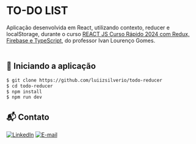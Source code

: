 # TO-DO LIST

Aplicação desenvolvida em React, utilizando contexto, reducer e localStorage, durante o curso [REACT JS Curso Rápido 2024 com Redux, Firebase e TypeScript](https://www.udemy.com/course/react-js-completo-com-redux-toolkit-firebase-git-e-typescript/), do professor Ivan Lourenço Gomes. <br />
<br/>

## 🚗 Iniciando a aplicação
```bash
$ git clone https://github.com/luiizsilverio/todo-reducer
$ cd todo-reducer
$ npm install
$ npm run dev
```

## 📬 Contato

[![LinkedIn](https://img.shields.io/badge/LinkedIn-0077B5?style=for-the-badge&logo=linkedin&logoColor=white)](https://www.linkedin.com/in/luiz-s-de-oliveira-6b6067210)
[![E-mail](https://img.shields.io/badge/Gmail-D14836?style=for-the-badge&logo=gmail&logoColor=white)](mailto:luiiz.silverio@gmail.com)
